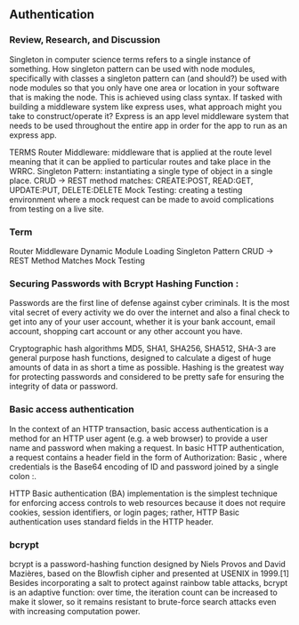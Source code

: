 ## Authentication

### Review, Research, and Discussion

Singleton in computer science terms refers to a single instance of something.
How singleton pattern can be used with node modules, specifically with classes a singleton pattern can (and should?) be used with node modules so that you only have one area or location in your software that is making the node. This is achieved using class syntax. If tasked with building a middleware system like express uses, what approach might you take to construct/operate it? Express is an app level middleware system that needs to be used throughout the entire app in order for the app to run as an express app.

TERMS Router Middleware: middleware that is applied at the route level meaning that it can be applied to particular routes and take place in the WRRC.
Singleton Pattern: instantiating a single type of object in a single place.
CRUD -> REST method matches: CREATE:POST, READ:GET, UPDATE:PUT, DELETE:DELETE
Mock Testing: creating a testing environment where a mock request can be made to avoid complications from testing on a live site.

### Term

Router Middleware
Dynamic Module Loading
Singleton Pattern
CRUD -> REST Method Matches
Mock Testing

### Securing Passwords with Bcrypt Hashing Function :

Passwords are the first line of defense against cyber criminals. It is the most vital secret of every activity we do over the internet and also a final check to get into any of your user account, whether it is your bank account, email account, shopping cart account or any other account you have.

Cryptographic hash algorithms MD5, SHA1, SHA256, SHA512, SHA-3 are general purpose hash functions, designed to calculate a digest of huge amounts of data in as short a time as possible. Hashing is the greatest way for protecting passwords and considered to be pretty safe for ensuring the integrity of data or password.

### Basic access authentication 

In the context of an HTTP transaction, basic access authentication is a method for an HTTP user agent (e.g. a web browser) to provide a user name and password when making a request. In basic HTTP authentication, a request contains a header field in the form of Authorization: Basic <credentials>, where credentials is the Base64 encoding of ID and password joined by a single colon :.

HTTP Basic authentication (BA) implementation is the simplest technique for enforcing access controls to web resources because it does not require cookies, session identifiers, or login pages; rather, HTTP Basic authentication uses standard fields in the HTTP header.

### bcrypt

bcrypt is a password-hashing function designed by Niels Provos and David Mazières, based on the Blowfish cipher and presented at USENIX in 1999.[1] Besides incorporating a salt to protect against rainbow table attacks, bcrypt is an adaptive function: over time, the iteration count can be increased to make it slower, so it remains resistant to brute-force search attacks even with increasing computation power.
